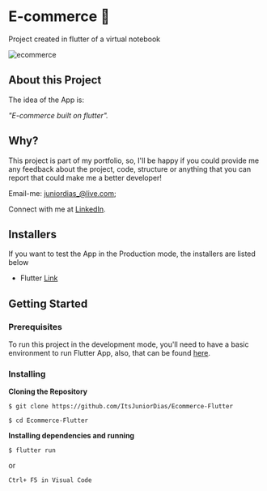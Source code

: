 
# E-commerce :iphone:
Project created in flutter of a virtual notebook

![ecommerce](https://user-images.githubusercontent.com/50254416/82363912-e910b180-99e4-11ea-9d72-724ab0502849.gif)


## About this Project

The idea of the App is:

_"E-commerce built on flutter"._
 
## Why?
This project is part of my portfolio, so, I'll be happy if you could provide me any feedback about the project, code, structure or anything that you can report that could make me a better developer!

Email-me: juniordias_@live.com;

Connect with me at [LinkedIn](https://www.linkedin.com/in/alexandre-junior-236894190/).

## Installers
If you want to test the App in the Production mode, the installers are listed below
- Flutter [Link](https://flutter.dev/docs/get-started/install) 
## Getting Started

### Prerequisites

To run this project in the development mode, you'll need to have a basic environment to run Flutter App, also,  that can be found [here](https://flutter.dev/docs/get-started/install).

### Installing

**Cloning the Repository**

```
$ git clone https://github.com/ItsJuniorDias/Ecommerce-Flutter

$ cd Ecommerce-Flutter
```

**Installing dependencies and running**

```
$ flutter run
```
 or
```
Ctrl+ F5 in Visual Code
```



